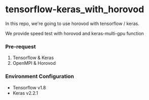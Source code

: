 # tensorflow-keras_with_horovod
In this repo, we're going to use horovod with tensorflow / keras. <br>

We provide speed test with horovod and keras-multi-gpu function <br>


### Pre-request
1. Tensorflow & Keras  
2. OpenMPI & Horovod  



### Environment Configuration
* Tensorflow v1.8
* Keras v2.2.1

